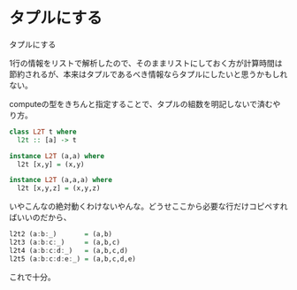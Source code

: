 # タプルにする



タプルにする

1行の情報をリストで解析したので、そのままリストにしておく方が計算時間は節約されるが、本来はタプルであるべき情報ならタプルにしたいと思うかもしれない。

computeの型をきちんと指定することで、タプルの組数を明記しないで済むやり方。

```haskell
class L2T t where
  l2t :: [a] -> t

instance L2T (a,a) where
  l2t [x,y] = (x,y)

instance L2T (a,a,a) where
  l2t [x,y,z] = (x,y,z)
```

いやこんなの絶対動くわけないやんな。どうせここから必要な行だけコピペすればいいのだから、

```haskell
l2t2 (a:b:_)       = (a,b)
l2t3 (a:b:c:_)     = (a,b,c)
l2t4 (a:b:c:d:_)   = (a,b,c,d)
l2t5 (a:b:c:d:e:_) = (a,b,c,d,e)
```

これで十分。

